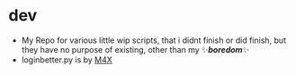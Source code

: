 # dev
* My Repo for various little wip scripts, that i didnt finish or did finish, but they have no purpose of existing, other than my ✨**_boredom_**✨
* loginbetter.py is by [M4X](https://github.com/amnesia-m4x)
